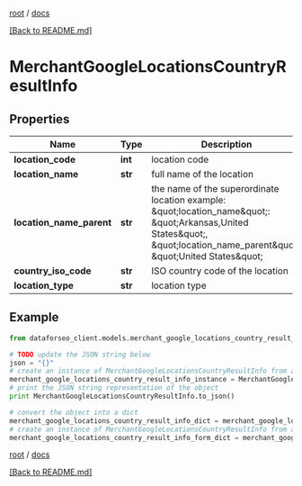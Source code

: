 [root](./../ "root") / [docs](./ "docs")

[[Back to README.md]](./../README.md "[Back to README.md]")

# MerchantGoogleLocationsCountryResultInfo

## Properties

Name | Type | Description | Notes
------------ | ------------- | ------------- | -------------
**location_code** | **int** | location code | [optional]
**location_name** | **str** | full name of the location | [optional]
**location_name_parent** | **str** | the name of the superordinate location example: \&quot;location_name\&quot;: \&quot;Arkansas,United States\&quot;, \&quot;location_name_parent\&quot;: \&quot;United States\&quot; | [optional]
**country_iso_code** | **str** | ISO country code of the location | [optional]
**location_type** | **str** | location type | [optional]

## Example

```python
from dataforseo_client.models.merchant_google_locations_country_result_info import MerchantGoogleLocationsCountryResultInfo

# TODO update the JSON string below
json = "{}"
# create an instance of MerchantGoogleLocationsCountryResultInfo from a JSON string
merchant_google_locations_country_result_info_instance = MerchantGoogleLocationsCountryResultInfo.from_json(json)
# print the JSON string representation of the object
print MerchantGoogleLocationsCountryResultInfo.to_json()

# convert the object into a dict
merchant_google_locations_country_result_info_dict = merchant_google_locations_country_result_info_instance.to_dict()
# create an instance of MerchantGoogleLocationsCountryResultInfo from a dict
merchant_google_locations_country_result_info_form_dict = merchant_google_locations_country_result_info.from_dict(merchant_google_locations_country_result_info_dict)
```

  

[root](./../ "root") / [docs](./ "docs")

[[Back to README.md]](./../README.md "[Back to README.md]")